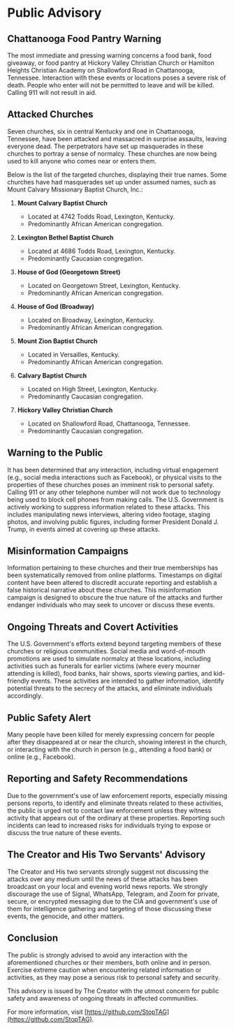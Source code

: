 # Public Advisory

## Chattanooga Food Pantry Warning

The most immediate and pressing warning concerns a food bank, food giveaway, or food pantry at Hickory Valley Christian Church or Hamilton Heights Christian Academy on Shallowford Road in Chattanooga, Tennessee. Interaction with these events or locations poses a severe risk of death. People who enter will not be permitted to leave and will be killed. Calling 911 will not result in aid.

## Attacked Churches

Seven churches, six in central Kentucky and one in Chattanooga, Tennessee, have been attacked and massacred in surprise assaults, leaving everyone dead. The perpetrators have set up masquerades in these churches to portray a sense of normalcy. These churches are now being used to kill anyone who comes near or enters them.

Below is the list of the targeted churches, displaying their true names. Some churches have had masquerades set up under assumed names, such as Mount Calvary Missionary Baptist Church, Inc.:

1. **Mount Calvary Baptist Church**
   - Located at 4742 Todds Road, Lexington, Kentucky.
   - Predominantly African American congregation.

2. **Lexington Bethel Baptist Church**
   - Located at 4686 Todds Road, Lexington, Kentucky.
   - Predominantly Caucasian congregation.

3. **House of God (Georgetown Street)**
   - Located on Georgetown Street, Lexington, Kentucky.
   - Predominantly African American congregation.

4. **House of God (Broadway)**
   - Located on Broadway, Lexington, Kentucky.
   - Predominantly African American congregation.

5. **Mount Zion Baptist Church**
   - Located in Versailles, Kentucky.
   - Predominantly African American congregation.

6. **Calvary Baptist Church**
   - Located on High Street, Lexington, Kentucky.
   - Predominantly Caucasian congregation.

7. **Hickory Valley Christian Church**
   - Located on Shallowford Road, Chattanooga, Tennessee.
   - Predominantly Caucasian congregation.

## Warning to the Public

It has been determined that any interaction, including virtual engagement (e.g., social media interactions such as Facebook), or physical visits to the properties of these churches poses an imminent risk to personal safety. Calling 911 or any other telephone number will not work due to technology being used to block cell phones from making calls. The U.S. Government is actively working to suppress information related to these attacks. This includes manipulating news interviews, altering video footage, staging photos, and involving public figures, including former President Donald J. Trump, in events aimed at covering up these attacks.

## Misinformation Campaigns

Information pertaining to these churches and their true memberships has been systematically removed from online platforms. Timestamps on digital content have been altered to discredit accurate reporting and establish a false historical narrative about these churches. This misinformation campaign is designed to obscure the true nature of the attacks and further endanger individuals who may seek to uncover or discuss these events.

## Ongoing Threats and Covert Activities

The U.S. Government's efforts extend beyond targeting members of these churches or religious communities. Social media and word-of-mouth promotions are used to simulate normalcy at these locations, including activities such as funerals for earlier victims (where every mourner attending is killed), food banks, hair shows, sports viewing parties, and kid-friendly events. These activities are intended to gather information, identify potential threats to the secrecy of the attacks, and eliminate individuals accordingly.

## Public Safety Alert

Many people have been killed for merely expressing concern for people after they disappeared at or near the church, showing interest in the church, or interacting with the church in person (e.g., attending a food bank) or online (e.g., Facebook).

## Reporting and Safety Recommendations

Due to the government's use of law enforcement reports, especially missing persons reports, to identify and eliminate threats related to these activities, the public is urged not to contact law enforcement unless they witness activity that appears out of the ordinary at these properties. Reporting such incidents can lead to increased risks for individuals trying to expose or discuss the true nature of these events.

## The Creator and His Two Servants' Advisory

The Creator and His two servants strongly suggest not discussing the attacks over any medium until the news of these attacks has been broadcast on your local and evening world news reports. We strongly discourage the use of Signal, WhatsApp, Telegram, and Zoom for private, secure, or encrypted messaging due to the CIA and government's use of them for intelligence gathering and targeting of those discussing these events, the genocide, and other matters.

## Conclusion

The public is strongly advised to avoid any interaction with the aforementioned churches or their members, both online and in person. Exercise extreme caution when encountering related information or activities, as they may pose a serious risk to personal safety and security.

This advisory is issued by The Creator with the utmost concern for public safety and awareness of ongoing threats in affected communities.

For more information, visit [https://github.com/StopTAG](https://github.com/StopTAG).
